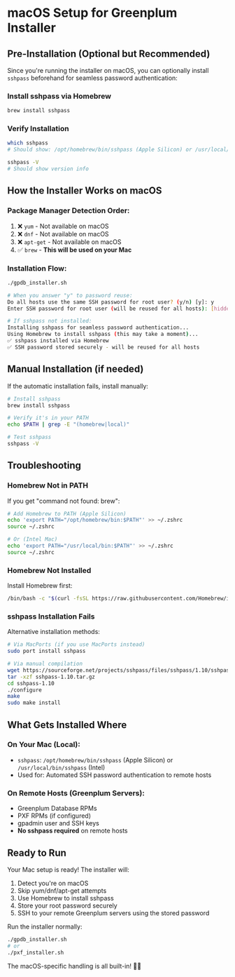 # macOS Setup for Greenplum Installer

## Pre-Installation (Optional but Recommended)

Since you're running the installer on macOS, you can optionally install `sshpass` beforehand for seamless password authentication:

### Install sshpass via Homebrew
```bash
brew install sshpass
```

### Verify Installation
```bash
which sshpass
# Should show: /opt/homebrew/bin/sshpass (Apple Silicon) or /usr/local/bin/sshpass (Intel)

sshpass -V
# Should show version info
```

## How the Installer Works on macOS

### Package Manager Detection Order:
1. ❌ `yum` - Not available on macOS
2. ❌ `dnf` - Not available on macOS  
3. ❌ `apt-get` - Not available on macOS
4. ✅ `brew` - **This will be used on your Mac**

### Installation Flow:
```bash
./gpdb_installer.sh

# When you answer "y" to password reuse:
Do all hosts use the same SSH password for root user? (y/n) [y]: y
Enter SSH password for root user (will be reused for all hosts): [hidden]

# If sshpass not installed:
Installing sshpass for seamless password authentication...
Using Homebrew to install sshpass (this may take a moment)...
✅ sshpass installed via Homebrew
✅ SSH password stored securely - will be reused for all hosts
```

## Manual Installation (if needed)

If the automatic installation fails, install manually:

```bash
# Install sshpass
brew install sshpass

# Verify it's in your PATH
echo $PATH | grep -E "(homebrew|local)"

# Test sshpass
sshpass -V
```

## Troubleshooting

### Homebrew Not in PATH
If you get "command not found: brew":
```bash
# Add Homebrew to PATH (Apple Silicon)
echo 'export PATH="/opt/homebrew/bin:$PATH"' >> ~/.zshrc
source ~/.zshrc

# Or (Intel Mac)
echo 'export PATH="/usr/local/bin:$PATH"' >> ~/.zshrc  
source ~/.zshrc
```

### Homebrew Not Installed
Install Homebrew first:
```bash
/bin/bash -c "$(curl -fsSL https://raw.githubusercontent.com/Homebrew/install/HEAD/install.sh)"
```

### sshpass Installation Fails
Alternative installation methods:
```bash
# Via MacPorts (if you use MacPorts instead)
sudo port install sshpass

# Via manual compilation
wget https://sourceforge.net/projects/sshpass/files/sshpass/1.10/sshpass-1.10.tar.gz
tar -xzf sshpass-1.10.tar.gz
cd sshpass-1.10
./configure
make
sudo make install
```

## What Gets Installed Where

### On Your Mac (Local):
- `sshpass`: `/opt/homebrew/bin/sshpass` (Apple Silicon) or `/usr/local/bin/sshpass` (Intel)
- Used for: Automated SSH password authentication to remote hosts

### On Remote Hosts (Greenplum Servers):
- Greenplum Database RPMs
- PXF RPMs (if configured)
- gpadmin user and SSH keys
- **No sshpass required** on remote hosts

## Ready to Run

Your Mac setup is ready! The installer will:
1. Detect you're on macOS
2. Skip yum/dnf/apt-get attempts
3. Use Homebrew to install sshpass
4. Store your root password securely
5. SSH to your remote Greenplum servers using the stored password

Run the installer normally:
```bash
./gpdb_installer.sh
# or
./pxf_installer.sh
```

The macOS-specific handling is all built-in! 🍎✅
